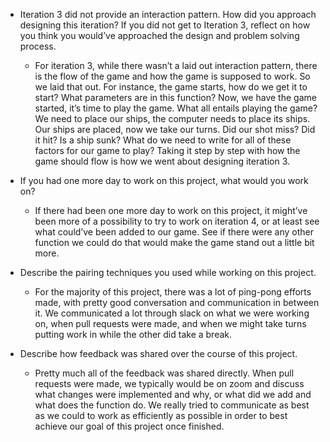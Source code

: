* Iteration 3 did not provide an interaction pattern. How did you approach designing this iteration? If you did not get to Iteration 3, reflect on how you think you would’ve approached the design and problem solving process.
	- For iteration 3, while there wasn’t a laid out interaction pattern, there is the flow of the game and how the game is supposed to work. So we laid that out. 
For instance, the game starts, how do we get it to start? What parameters are in this function? Now, we have the game started, it’s time to play the game. What all entails playing the game? We need to place our ships, the computer needs to place its ships. Our ships are placed, now we take our turns. Did our shot miss? Did it hit? Is a ship sunk? What do we need to write for all of these factors for our game to play? Taking it step by step with how the game should flow is how we went about designing iteration 3. 


* If you had one more day to work on this project, what would you work on?
	- If there had been one more day to work on this project, it might’ve been more of a possibility to try to work on iteration 4, or at least see what could’ve been added to our game. See if there were any other function we could do that would make the game stand out a little bit more.


* Describe the pairing techniques you used while working on this project.
	- For the majority of this project, there was a lot of ping-pong efforts made, with pretty good conversation and communication in between it. We communicated a lot through slack on what we were working on, when pull requests were made, and when we might take turns putting work in while the other did take a break. 


* Describe how feedback was shared over the course of this project.
	- Pretty much all of the feedback was shared directly. When pull requests were made, we typically would be on zoom and discuss what changes were implemented and why, or what did we add and what does the function do. We really tried to communicate as best as we could to work as efficiently as possible in order to best achieve our goal of this project once finished. 
